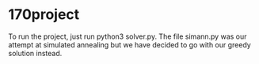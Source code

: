 # 170project

To run the project, just run python3 solver.py. The file simann.py was our attempt at simulated annealing but we have decided to go with our greedy solution instead. 
